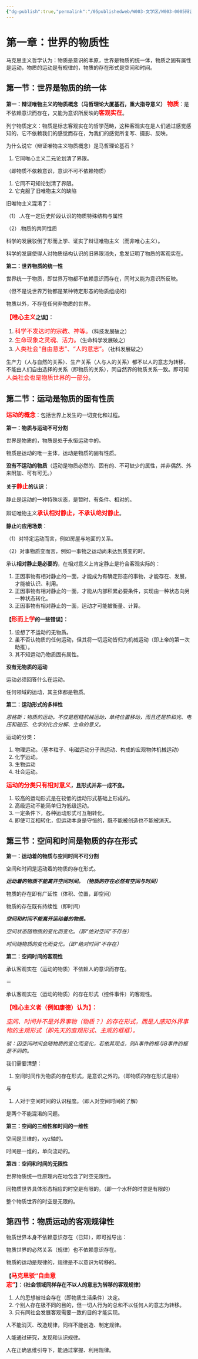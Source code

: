 ```yaml
---
{"dg-publish":true,"permalink":"/05publishedweb/W003-文学区/W003-0005辩证唯物主义核心知识点大合集/250226-01-第1章：世界的物质性/","noteIcon":"","created":"2025-03-18T19:06:31.084+08:00","updated":"2025-03-18T20:07:14.642+08:00"}
---
```


# 第一章：世界的物质性

马克思主义哲学认为：物质是意识的本原，世界是物质的统一体，物质之固有属性是运动，物质的运动是有规律的，物质的存在形式是空间和时间。

## 第一节：世界是物质的统一体

**第一：辩证唯物主义的物质概念（马哲理论大厦基石，重大指导意义）**
<font color="red" size="3">**物质**</font>：是不依赖意识而存在，又能为意识所反映的<font color="red" size="3">**客观实在**</font>。

列宁物质定义：物质是标志客观实在的哲学范畴，这种客观实在是人们通过感觉感知的，它不依赖我们的感觉而存在，为我们的感觉所复写、摄影、反映。

为什么说它（辩证唯物主义物质概念）是马哲理论基石？

1. 它同唯心主义二元论划清了界限。

（即物质不依赖意识，意识不可不依赖物质）

1. 它同不可知论划清了界限。
2. 它克服了旧唯物主义的缺陷

旧唯物主义混淆了：

（1）.人在一定历史阶段认识的物质特殊结构与属性

（2）.物质的共同性质

科学的发展驳倒了形而上学、证实了辩证唯物主义（而非唯心主义）。

科学的发展使得人对物质结构认识的旧界限消失，愈发证明了物质的客观实在。

**第二：世界物质的统一性**

世界统一于物质，即世界万物都不依赖意识而存在，同时又能为意识所反映。

（但不是说世界万物都是某种特定形态的物质组成的）

物质以外，不存在任何非物质的世界。

<font color="red" size="3">**【唯心主义**</font>**之误】：**

1. <font color="red" size="3">科学不发达时的宗教、神等。</font>（科技发展破之）
2. <font color="red" size="3">生命现象之灵魂、活力。</font>（生命科学发展破之）
3. <font color="red" size="3">人类社会“自由意志”、“人的意志”。</font>（社科发展破之）

生产力（人与自然的关系）、生产关系（人与人的关系）都不以人的意志为转移，不能由人们自由选择的关系（即物质的关系），同自然界的物质关系一致。即可知<font color="red" size="3">人类社会也是物质世界的一部分</font>。

## 第二节：运动是物质的固有性质

<font color="red" size="3">**运动的概念**</font>：包括世界上发生的一切变化和过程。

**第一：物质与运动不可分割**

世界是物质的，物质是处于永恒运动中的。

物质是运动的唯一主体，运动是物质的固有性质。

**没有不运动的物质**（运动是物质必然的、固有的、不可缺少的属性，并非偶然、外来附加、可有可无。）

**关于**<font color="red" size="3">**静止**</font>**的认识：**

静止是运动的一种特殊状态，是暂时、有条件、相对的。

辩证唯物主义<font color="red" size="3">**承认相对静止，不承认绝对静止**</font>。

**静止**的**应用场景**：

（1）对特定运动而言，例如房屋与地面的关系。

（2）对事物质变而言，例如一事物之运动尚未达到质变的时。

承认**相对静止是必要的**，在相对意义上肯定静止是符合客观实际的：

1. 正因事物有相对静止的一面，才能成为有确定形态的事物，才能存在、发展，才能被认识、利用。
2. 正因事物有相对静止的一面，才能从内部积累必要条件，实现由一种状态向另一种状态转化。
3. 正因事物有相对静止的一面，运动才可能被衡量、计算。

**【**<font color="red" size="3">**形而上学**</font>**的一些错误】：**

1. 设想了不运动的无物质。
2. 虽不否认物质的任何运动，但其将一切运动皆归为机械运动（即上帝的第一次助推）。
3. 其不知运动乃物质固有属性。

**没有无物质的运动**

运动必须回答什么在运动。

任何领域的运动，其主体都是物质。

**第二：运动形式的多样性**

_恩格斯：物质的运动，不仅是粗糙机械运动，单纯位置移动，而且还是热和光、电压和磁压、化学的化合分解、生命的意义。_

运动的分类：

1. 物理运动。（基本粒子、电磁运动分子热运动、构成的宏观物体机械运动）
2. 化学运动。
3. 生物运动
4. 社会运动。

<font color="red" size="3">**运动的分类只有相对意义**</font>**，且形式并非一成不变。**

1. 较高的运动形式是在较低的运动形式基础上形成的。
2. 高级运动不能简单归为低级运动。
3. 一定条件下，各种运动形式可互相转化。
4. 即使可互相转化，但运动本身是守恒的，既不能被创造也不能被消灭。

## 第三节：空间和时间是物质的存在形式

**第一：运动着的物质与空间时间不可分割**

空间和时间是运动着的物质的存在形式。

**_运动着的物质不能离开空间时间。（物质的存在必然有空间与时间）_**

物质的存在即有广延性（体积、位置，即空间）

物质的存在既有持续性（即时间）

**_空间和时间不能离开运动着的物质。_**

_空间状态随物质的变化而变化。（即“绝对空间”不存在）_

_时间随物质的变化而变化。（即“绝对时间”不存在）_

**第二：空间时间的客观性**

承认客观实在（运动的物质）不依赖人的意识而存在。

＝

承认客观实在（运动的物质）的存在形式（控件事件）的客观性。

<font color="red" size="3">**【唯心主义者（例如康德）认为】：**</font>

<font color="red" size="3">_空间、时间并不是外界事物（物质？）的存在形式，而是人感知外界事物的主观形式（即先天的直观形式、主观的框框）。_</font>

_驳：因空间时间会随物质的变化而变化，若依其观点，则A事件的框与B事件的框是不同的。_

我们需要清楚：

1. 空间时间作为物质的存在形式，是意识之外的。（即物质的存在形式是啥）

与

1. 人对于空间时间的认识程度。（即人对空间时间的了解）

是两个不能混淆的问题。

**第三：空间的三维性和时间的一维性**

空间是三维的，xyz轴的。

时间是一维的，单向流动的。

**第四：空间和时间的无限性**

世界物质统一性原理内在地包含了时空无限性。

同物质世界具体形态相应的时空是有限的。（即一个水杯的时空是有限的）

整个物质世界的时空是无限的。

## 第四节：物质运动的客观规律性

物质世界本身不依赖意识存在（已知），即可推导出：

物质世界的必然关系（规律）也不依赖意识存在。

物质的运动是规律的，规律是不以意识为转移的。

**【**<font color="red" size="3">**马克思驳“自由意志”**</font>**】：（社会领域同样存在不以人的意志为转移的客观规律）**

1. 人的思想被社会存在（即物质生活条件）决定。
2. 个别人存在极不同的目的，但一切人行为的总和不以任何人的意志为转移。
3. 只有同社会发展客观需要一致的目的才能实现。

人不能消灭、改造规律，同样不能创造、制定规律。

人能通过研究，发现和认识规律。

人在正确思维引导下，能通过掌握、利用规律。